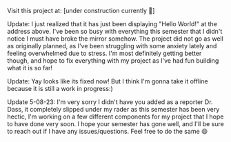 
Visit this project at:
[under construction currently 🧰]

Update: I just realized that it has just been displaying "Hello World!" at the address above. I've been so busy with everything this semester that I didn't notice I must have broke the mirror somehow. The project did not go as well as originally planned, as I've been struggling with some anxiety lately and feeling overwhelmed due to stress. I'm most definitely getting better though, and hope to fix everything with my project as I've had fun building what it is so far!

Update: Yay looks like its fixed now! But I think I'm gonna take it offline because it is still a work in progress:)

Update 5-08-23: I'm very sorry I didn't have you added as a reporter Dr. Dass, it completely slipped under my rader as this semester has been very hectic, I'm working on a few different components for my project that I hope to have done very soon. I hope your semester has gone well, and I'll be sure to reach out if I have any issues/questions. Feel free to do the same 😄